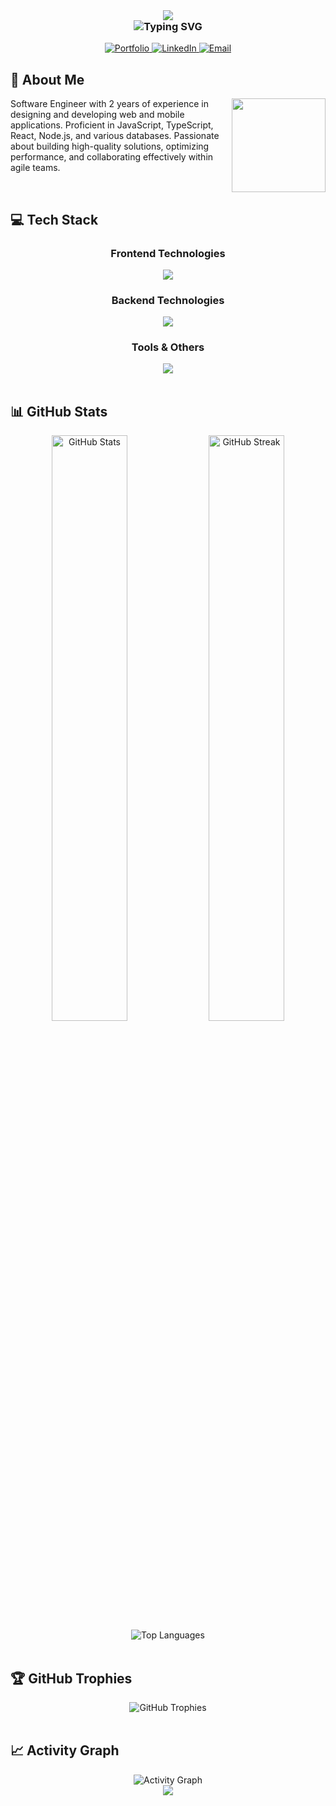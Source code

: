 <div align="center">
  <img src="https://capsule-render.vercel.app/api?type=waving&color=6441A5&height=200&section=header&text=MD%20Pahlovi&fontSize=80&fontColor=ffffff&animation=fadeIn&fontAlignY=38" />
  
  <h3 style="margin-top: 0">
    <img src="https://readme-typing-svg.herokuapp.com?font=JetBrains+Mono&weight=600&size=22&pause=1000&color=6441A5&center=true&vCenter=true&random=false&width=435&lines=Software+Engineer;Full+Stack+Developer;React+%26+Node.js+Expert;TypeScript+Enthusiast" alt="Typing SVG" />
  </h3>
  
  <p>
    <a href="https://mdpahlovi.vercel.app/" target="_blank">
      <img src="https://img.shields.io/badge/Portfolio-6441A5?style=for-the-badge" alt="Portfolio" />
    </a>
    <a href="https://linkedin.com/in/mdpahlovi" target="_blank">
      <img src="https://img.shields.io/badge/LinkedIn-6441A5?style=for-the-badge" alt="LinkedIn" />
    </a>
    <a href="mailto:mdpahlovi07@gmail.com">
      <img src="https://img.shields.io/badge/Email-6441A5?style=for-the-badge" alt="Email" />
    </a>
  </p>
</div>

## 💫 About Me

<img align="right" height="150" src="https://media.giphy.com/media/v1.Y2lkPTc5MGI3NjExNmQ1OTBjMzIwMzFkYTUxYjg3MjBkZDM0ZWM0MzJlMDUzMzA0YmNjYiZlcD12MV9pbnRlcm5hbF9naWZzX2dpZklkJmN0PWc/bGgsc5mWoryfgKBx1u/giphy.gif" />

Software Engineer with 2 years of experience in designing and developing web and mobile applications. Proficient in JavaScript, TypeScript, React, Node.js, and various databases. Passionate about building high-quality solutions, optimizing performance, and collaborating effectively within agile teams.

<br/>

## 💻 Tech Stack

<div align="center">
  <h3>Frontend Technologies</h3>
  <img src="https://skillicons.dev/icons?i=js,ts,dart,react,nextjs,flutter,redux,tailwind&theme=dark&perline=8" /><br/>
  
  <h3>Backend Technologies</h3>
  <img src="https://skillicons.dev/icons?i=nodejs,express,nestjs,prisma,graphql,mongodb,postgres&theme=dark&perline=7" /><br/>
  
  <h3>Tools & Others</h3>
  <img src="https://skillicons.dev/icons?i=git,github,docker,firebase,supabase,figma,vscode&theme=dark&perline=7" />
</div>

<br/>

## 📊 GitHub Stats

<div align="center">
  <img src="https://github-readme-stats.vercel.app/api?username=mdpahlovi&show_icons=true&theme=midnight-purple&hide_border=true&bg_color=0D1117" alt="GitHub Stats" width="49%" />
  <img src="https://github-readme-streak-stats.herokuapp.com/?user=mdpahlovi&theme=midnight-purple&hide_border=true&background=0D1117&stroke=6441A5" alt="GitHub Streak" width="49%" />
</div>

<div align="center">
  <img src="https://github-readme-stats.vercel.app/api/top-langs/?username=mdpahlovi&theme=midnight-purple&hide_border=true&bg_color=0D1117&layout=compact" alt="Top Languages" />
</div>

<br/>

## 🏆 GitHub Trophies

<div align="center">
  <img src="https://github-profile-trophy.vercel.app/?username=mdpahlovi&theme=discord&column=7&no-frame=true&no-bg=true" alt="GitHub Trophies" />
</div>

<br/>

## 📈 Activity Graph

<div align="center">
  <img src="https://github-readme-activity-graph.vercel.app/graph?username=mdpahlovi&bg_color=0D1117&color=6441A5&line=6441A5&point=FFFFFF&area=true&hide_border=true" alt="Activity Graph" />
</div>

<div align="center">
  <img src="https://capsule-render.vercel.app/api?type=waving&color=6441A5&height=120&section=footer" />
</div>
